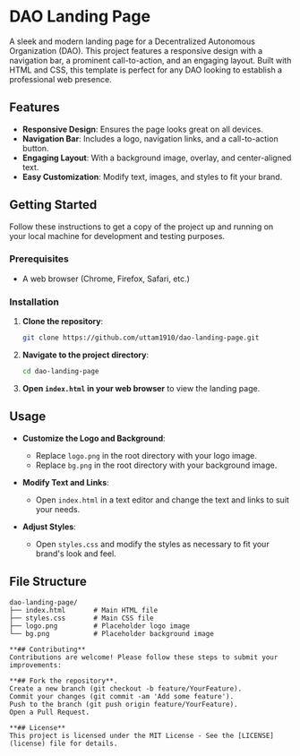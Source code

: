 # DAO Landing Page

A sleek and modern landing page for a Decentralized Autonomous Organization (DAO). This project features a responsive design with a navigation bar, a prominent call-to-action, and an engaging layout. Built with HTML and CSS, this template is perfect for any DAO looking to establish a professional web presence.

## Features

- **Responsive Design**: Ensures the page looks great on all devices.
- **Navigation Bar**: Includes a logo, navigation links, and a call-to-action button.
- **Engaging Layout**: With a background image, overlay, and center-aligned text.
- **Easy Customization**: Modify text, images, and styles to fit your brand.

## Getting Started

Follow these instructions to get a copy of the project up and running on your local machine for development and testing purposes.

### Prerequisites

- A web browser (Chrome, Firefox, Safari, etc.)

### Installation

1. **Clone the repository**:
    ```bash
    git clone https://github.com/uttam1910/dao-landing-page.git
    ```

2. **Navigate to the project directory**:
    ```bash
    cd dao-landing-page
    ```

3. **Open `index.html` in your web browser** to view the landing page.

## Usage

- **Customize the Logo and Background**:
  - Replace `logo.png` in the root directory with your logo image.
  - Replace `bg.png` in the root directory with your background image.
  
- **Modify Text and Links**:
  - Open `index.html` in a text editor and change the text and links to suit your needs.

- **Adjust Styles**:
  - Open `styles.css` and modify the styles as necessary to fit your brand's look and feel.

## File Structure

```plaintext
dao-landing-page/
├── index.html       # Main HTML file
├── styles.css       # Main CSS file
├── logo.png         # Placeholder logo image
└── bg.png           # Placeholder background image

**## Contributing**
Contributions are welcome! Please follow these steps to submit your improvements:

**## Fork the repository**.
Create a new branch (git checkout -b feature/YourFeature).
Commit your changes (git commit -am 'Add some feature').
Push to the branch (git push origin feature/YourFeature).
Open a Pull Request.

**## License**
This project is licensed under the MIT License - See the [LICENSE](license) file for details.
